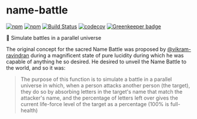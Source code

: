 # name-battle

[![npm](https://img.shields.io/npm/v/name-battle.svg)](https://www.npmjs.com/package/name-battle)
[![npm](https://img.shields.io/npm/dm/name-battle.svg)](https://npm-stat.com/charts.html?package=name-battle)
[![Build Status](https://travis-ci.org/msrose/name-battle.svg?branch=master)](https://travis-ci.org/msrose/name-battle)
[![codecov](https://codecov.io/gh/msrose/name-battle/branch/master/graph/badge.svg)](https://codecov.io/gh/msrose/name-battle)
[![Greenkeeper badge](https://badges.greenkeeper.io/msrose/name-battle.svg)](https://greenkeeper.io/)

:name_badge: Simulate battles in a parallel universe

The original concept for the sacred Name Battle was proposed by [@vikram-ravindran](https://github.com/vikram-ravindran) during a magnificent state of pure lucidity during which he was capable of anything he so desired. He desired to unveil the Name Battle to the world, and so it was:

> The purpose of this function is to simulate a battle in a parallel universe in which, when a person attacks another person (the target), they do so by absorbing letters in the target's name that match the attacker's name, and the percentage of letters left over gives the current life-force level of the target as a percentage (100% is full-health)
